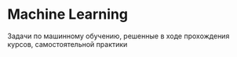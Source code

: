 # Machine Learning
Задачи по машинному обучению, решенные в ходе прохождения курсов, самостоятельной практики
